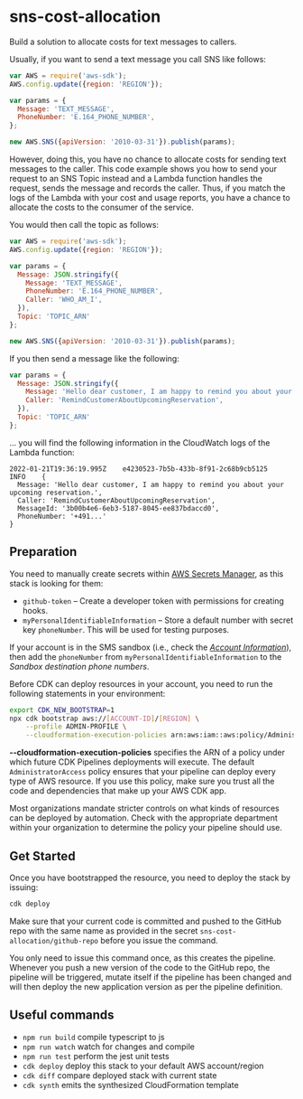 # sns-cost-allocation

Build a solution to allocate costs for text messages to callers.

Usually, if you want to send a text message you call SNS like follows:

```js
var AWS = require('aws-sdk');
AWS.config.update({region: 'REGION'});

var params = {
  Message: 'TEXT_MESSAGE',
  PhoneNumber: 'E.164_PHONE_NUMBER',
};

new AWS.SNS({apiVersion: '2010-03-31'}).publish(params);
```

However, doing this, you have no chance to allocate costs for sending text messages to the caller.
This code example shows you how to send your request to an SNS Topic instead and a Lambda function handles the request, sends the message and records the caller. Thus, if you match the logs of the Lambda with your cost and usage reports, you have a chance to allocate the costs to the consumer of the service.

You would then call the topic as follows:

```js
var AWS = require('aws-sdk');
AWS.config.update({region: 'REGION'});

var params = {
  Message: JSON.stringify({
    Message: 'TEXT_MESSAGE',
    PhoneNumber: 'E.164_PHONE_NUMBER',
    Caller: 'WHO_AM_I',
  }),
  Topic: 'TOPIC_ARN'
};

new AWS.SNS({apiVersion: '2010-03-31'}).publish(params);
```

If you then send a message like the following: 

```js
var params = {
  Message: JSON.stringify({
    Message: 'Hello dear customer, I am happy to remind you about your upcoming reservation.',
    Caller: 'RemindCustomerAboutUpcomingReservation',
  }),
  Topic: 'TOPIC_ARN'
};
```

... you will find the following information in the CloudWatch logs of the Lambda function:

```
2022-01-21T19:36:19.995Z	e4230523-7b5b-433b-8f91-2c68b9cb5125	INFO	{
  Message: 'Hello dear customer, I am happy to remind you about your upcoming reservation.',
  Caller: 'RemindCustomerAboutUpcomingReservation',
  MessageId: '3b00b4e6-6eb3-5187-8045-ee837bdaccd0',
  PhoneNumber: '+491...'
}
```

## Preparation

You need to manually create secrets within [AWS Secrets Manager](https://console.aws.amazon.com/secretsmanager/home?/listSecrets/), as this stack is looking for them:

- `github-token` – Create a developer token with permissions for creating hooks.
- `myPersonalIdentifiableInformation` – Store a default number with secret key `phoneNumber`. This will be used for testing purposes.

If your account is in the SMS sandbox (i.e., check the *[Account Information](https://console.aws.amazon.com/sns/v3/home?%2Fmobile%2Ftext-messaging=&#/mobile/text-messaging)*), then add the `phoneNumber` from `myPersonalIdentifiableInformation` to the *Sandbox destination phone numbers*.

Before CDK can deploy resources in your account, you need to run the following statements in your environment:

```bash
export CDK_NEW_BOOTSTRAP=1 
npx cdk bootstrap aws://[ACCOUNT-ID]/[REGION] \
    --profile ADMIN-PROFILE \
    --cloudformation-execution-policies arn:aws:iam::aws:policy/AdministratorAccess
```

**--cloudformation-execution-policies** specifies the ARN of a policy under which future CDK Pipelines deployments will execute. The default `AdministratorAccess` policy ensures that your pipeline can deploy every type of AWS resource. If you use this policy, make sure you trust all the code and dependencies that make up your AWS CDK app.

Most organizations mandate stricter controls on what kinds of resources can be deployed by automation. Check with the appropriate department within your organization to determine the policy your pipeline should use.

## Get Started

Once you have bootstrapped the resource, you need to deploy the stack by issuing:

```bash
cdk deploy
```

Make sure that your current code is committed and pushed to the GitHub repo with the same name as provided in the secret `sns-cost-allocation/github-repo` before you issue the command.

You only need to issue this command once, as this creates the pipeline. Whenever you push a new version of the code to the GitHub repo, the pipeline will be triggered, mutate itself if the pipeline has been changed and will then deploy the new application version as per the pipeline definition.

## Useful commands

 * `npm run build`   compile typescript to js
 * `npm run watch`   watch for changes and compile
 * `npm run test`    perform the jest unit tests
 * `cdk deploy`      deploy this stack to your default AWS account/region
 * `cdk diff`        compare deployed stack with current state
 * `cdk synth`       emits the synthesized CloudFormation template
